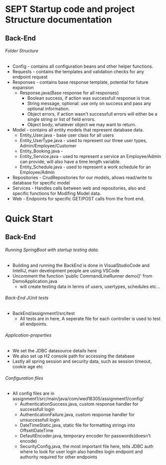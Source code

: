 # SEPT Startup code and  project Structure documentation 

## Back-End 
###### Folder Structure
  * Config - contains all configuration beans and other helper functions.
  * Requests - contains the templates and validation checks for any endpoint request
  * Responses - contains base response template, potential for future expansion
    * Response.java(Base response for all responses)
      - Boolean success, if action was successfull response is true.
      - String message, optional: use only on success and pass any optional information.
      - Object errors, if action wasn't successfull errors will either be a single string or list of field errors.
      - Object body, whatever object we may want to return.
  * Model - contains all entity models that represent database data.
    * Entity_User.java - base user class for all users
    * Entity_UserType.java - used to represent our three user types, Admin/Employee/Customer
    * Entity_Booking.java - 
    * Entity_Service.java - used to represent a service an Employee/Admin can provide, will also have a time length variable.
    * Entity_Schedule.java - used to represent a work schedule for an Employee/Admin
  * Repositories - CrudRepositories for our models, allows read/write to database for specific model
  * Services - Handles calls between web and repositories, also and specific functions for Modifing Model data.
  * Web - Endpoints for specific GET/POST calls from the front end.
      


# Quick Start

## Back-End
###### Running SpringBoot with startup testing data.
  - Building and running the BackEnd is done in VisualStudioCode and IntelliJ, main development people are using VSCode
  - Uncomment the function 'public CommandLineRunner demo()' from DemoApplication.java
    - will create testing data in terms of users, usertypes, schedules etc...

###### Back-End JUnit tests
 - BackEnd/assignment1/src/test
   - All tests are in here, A seperate file for each controller is used to test all endpoints. 
   
###### Application-properties
 - We set the JDBC datasource details here
 - We also set up H2 console path for accessing the database
 - Lastly all spring session and security data, such as session timeout, cookie age etc
 
###### Configuration files
 - All config files are in assignment1/src/main/java/com/wed18305/assignment1/config/
   - AuthenticationSuccess.java, custom response handler for successfull login
   - AuthenticationFailure.java, custom response handler for unsuccessfull login
   - DateTimeStatic.java, static file for formatting strings into OffsettDateTime
   - DefaultEncoder.java, temporary encoder for passwords(doesn't encode)
   - SecurityConfig.java, the most important file here, tells JDBC auth where to look for user login also handles login endpoint and authority required for other endpoints
